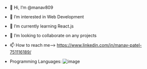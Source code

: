 - 👋 Hi, I’m @manav809
- 👀 I’m interested in Web Development
- 🌱 I’m currently learning React.js
- 💞️ I’m looking to collaborate on any projects
- 📫 How to reach me--> https://www.linkedin.com/in/manav-patel-751116189/

- Programming Languages: ![image](https://user-images.githubusercontent.com/73366731/178734448-4c30894c-15d4-4ba0-a73a-ea68d53a17b7.png)

